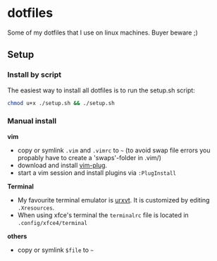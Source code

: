 # dotfiles

Some of my dotfiles that I use on linux machines. Buyer beware ;)

## Setup

### Install by script

The easiest way to install all dotfiles is to run the setup.sh script:
```bash
chmod u+x ./setup.sh && ./setup.sh
```

### Manual install

**vim**
* copy or symlink `.vim` and `.vimrc` to `~` (to avoid swap file errors you propably have to create a 'swaps'-folder in .vim/)
* download and install [vim-plug](https://github.com/junegunn/vim-plug).
* start a vim session and install plugins via `:PlugInstall`

**Terminal**
* My favourite terminal emulator is [urxvt](https://wiki.archlinux.org/index.php/rxvt-unicode). It is customized by editing `.Xresources`.
* When using xfce's terminal the `terminalrc` file is located in `.config/xfce4/terminal`

**others**
* copy or symlink `$file` to `~`

